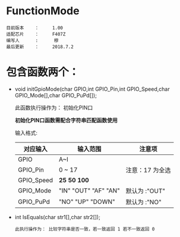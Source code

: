 # FunctionMode
	目前版本    ：     1.00
	适配芯片    ：     F407Z
	编写人      :      穆
	最后更新    ：     2018.7.2

# 包含函数两个：
- void initGpioMode(char GPIO,int GPIO_Pin,int GPIO_Speed,char GPIO_Mode[],char GPIO_PuPd[]);

 	 此函数执行操作为： 初始化PIN口
 	 
	 **初始化PIN口函数需配合字符串匹配函数使用**
	 
	输入格式:
	
	对应输入|输入范围|注意项
	----|------|----
	GPIO  |A~I|
	GPIO_Pin |0 ~ 17| 注意：17 为全选|
	GPIO_Speed| **25** **50** **100**|
	GPIO_Mode|  "IN" "OUT" "AF" "AN"|默认为 :"OUT"
	GPIO_PuPd |"NO" "UP" "DOWN"|默认为 :"NO"
	    
- int IsEquals(char str1[],char str2[]);
	
	  此执行操作为： 比较字符串是否一致，若一致返回 1 若不一致返回 0

    


